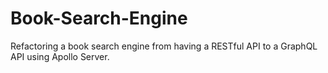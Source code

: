 # Book-Search-Engine
Refactoring a book search engine from having a RESTful API to a GraphQL API using Apollo Server.
